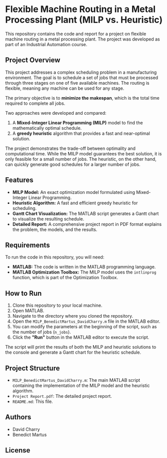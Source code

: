 # Flexible Machine Routing in a Metal Processing Plant (MILP vs. Heuristic)

This repository contains the code and report for a project on flexible machine routing in a metal processing plant. The project was developed as part of an Industrial Automation course.

## Project Overview

This project addresses a complex scheduling problem in a manufacturing environment. The goal is to schedule a set of jobs that must be processed through three stages on one of five available machines. The routing is flexible, meaning any machine can be used for any stage.

The primary objective is to **minimize the makespan**, which is the total time required to complete all jobs.

Two approaches were developed and compared:
1.  A **Mixed-Integer Linear Programming (MILP)** model to find the mathematically optimal schedule.
2.  A **greedy heuristic** algorithm that provides a fast and near-optimal solution.

The project demonstrates the trade-off between optimality and computational time. While the MILP model guarantees the best solution, it is only feasible for a small number of jobs. The heuristic, on the other hand, can quickly generate good schedules for a larger number of jobs.

## Features

*   **MILP Model:** An exact optimization model formulated using Mixed-Integer Linear Programming.
*   **Heuristic Algorithm:** A fast and efficient greedy heuristic for scheduling.
*   **Gantt Chart Visualization:** The MATLAB script generates a Gantt chart to visualize the resulting schedule.
*   **Detailed Report:** A comprehensive project report in PDF format explains the problem, the models, and the results.

## Requirements

To run the code in this repository, you will need:

*   **MATLAB:** The code is written in the MATLAB programming language.
*   **MATLAB Optimization Toolbox:** The MILP model uses the `intlinprog` function, which is part of the Optimization Toolbox.

## How to Run

1.  Clone this repository to your local machine.
2.  Open MATLAB.
3.  Navigate to the directory where you cloned the repository.
4.  Open the `MILP_BenedictMartus_DavidCharry.m` file in the MATLAB editor.
5.  You can modify the parameters at the beginning of the script, such as the number of jobs (`n_jobs`).
6.  Click the **"Run"** button in the MATLAB editor to execute the script.

The script will print the results of both the MILP and heuristic solutions to the console and generate a Gantt chart for the heuristic schedule.

## Project Structure

*   `MILP_BenedictMartus_DavidCharry.m`: The main MATLAB script containing the implementation of the MILP model and the heuristic algorithm.
*   `Project Report.pdf`: The detailed project report.
*   `README.md`: This file.

## Authors

*   David Charry
*   Benedict Martus

## License
